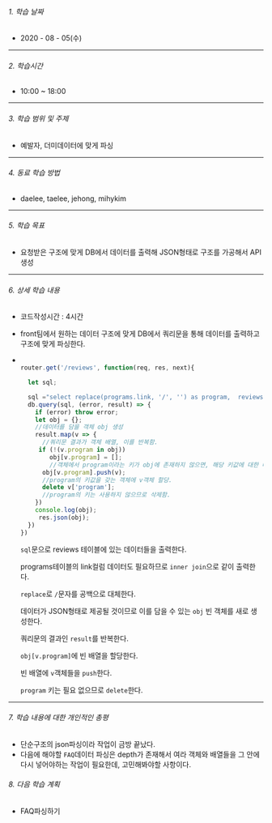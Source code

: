 

###### 1. 학습 날짜

- 2020 - 08 - 05(수)

---

###### 2. 학습시간

- 10:00 ~ 18:00

---

###### 3. 학습 범위 및 주제

- 예발자, 더미데이터에 맞게 파싱

---

###### 4. 동료 학습 방법 

- daelee, taelee, jehong, mihykim

---

###### 5. 학습 목표 

- 요청받은 구조에 맞게 DB에서 데이터를 출력해 JSON형태로 구조를 가공해서 API생성

---

###### 6. 상세 학습 내용

- 코드작성시간 :  4시간

- front팀에서 원하는 데이터 구조에 맞게 DB에서 쿼리문을 통해 데이터를 출력하고 구조에 맞게 파싱한다.

- ```javascript
  
  router.get('/reviews', function(req, res, next){
  
    let sql;
  
    sql ="select replace(programs.link, '/', '') as program,  reviews.link,  reviews.title,  reviews.content,  reviews.post_date  from reviews  inner join programs on reviews.programs_id = programs.id";
    db.query(sql, (error, result) => {
      if (error) throw error;
      let obj = {};
      //데이터를 담을 객체 obj 생성
      result.map(v => { 
        //쿼리문 결과가 객체 배열, 이를 반복함.
       if (!(v.program in obj))
          obj[v.program] = [];        
          //객체에서 program이라는 키가 obj에 존재하지 않으면, 해당 키값에 대한 배열 생성
        obj[v.program].push(v);
        //program의 키값을 갖는 객체에 v객체 할당.
        delete v['program'];
        //program의 키는 사용하지 않으므로 삭제함.
      })
      console.log(obj);
       res.json(obj);
    })
  })
  ```

  `sql`문으로 reviews 테이블에 있는 데이터들을 출력한다.

  programs테이블의 link컬럼 데이터도 필요하므로 `inner join`으로 같이 출력한다.

  `replace`로 `/`문자를 공백으로 대체한다.

  데이터가 JSON형태로 제공될 것이므로 이를 담을 수 있는 `obj` 빈 객체를 새로 생성한다.

  쿼리문의 결과인 `result`를 반복한다.

  `obj[v.program]`에 빈 배열을 할당한다.

  빈 배열에 `v`객체들을 `push`한다.

  `program` 키는 필요 없으므로 `delete`한다.

---

###### 7. 학습 내용에 대한 개인적인 총평

- 단순구조의 json파싱이라 작업이 금방 끝났다.
- 다음에 해야할 `FAQ`데이터 파싱은 depth가 존재해서 여라 객체와 배열들을 그 안에 다시 넣어야하는 작업이 필요한데, 고민해봐야할 사항이다.

###### 8. 다음 학습 계획

- FAQ파싱하기